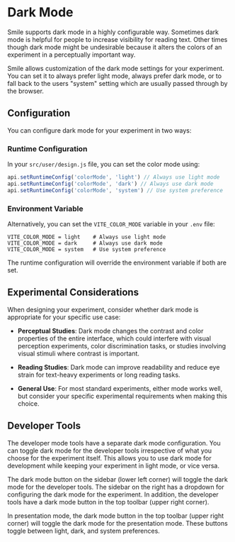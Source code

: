 # Dark Mode

Smile supports dark mode in a highly configurable way. Sometimes dark mode is
helpful for people to increase visibility for reading text. Other times though
dark mode might be undesirable because it alters the colors of an experiment in
a perceptually important way.

Smile allows customization of the dark mode settings for your experiment. You
can set it to always prefer light mode, always prefer dark mode, or to fall back
to the users "system" setting which are usually passed through by the browser.

## Configuration

You can configure dark mode for your experiment in two ways:

### Runtime Configuration

In your `src/user/design.js` file, you can set the color mode using:

```js
api.setRuntimeConfig('colorMode', 'light') // Always use light mode
api.setRuntimeConfig('colorMode', 'dark') // Always use dark mode
api.setRuntimeConfig('colorMode', 'system') // Use system preference
```

### Environment Variable

Alternatively, you can set the `VITE_COLOR_MODE` variable in your `.env` file:

```
VITE_COLOR_MODE = light    # Always use light mode
VITE_COLOR_MODE = dark     # Always use dark mode
VITE_COLOR_MODE = system   # Use system preference
```

The runtime configuration will override the environment variable if both are
set.

## Experimental Considerations

When designing your experiment, consider whether dark mode is appropriate for
your specific use case:

- **Perceptual Studies**: Dark mode changes the contrast and color properties of
  the entire interface, which could interfere with visual perception
  experiments, color discrimination tasks, or studies involving visual stimuli
  where contrast is important.

- **Reading Studies**: Dark mode can improve readability and reduce eye strain
  for text-heavy experiments or long reading tasks.

- **General Use**: For most standard experiments, either mode works well, but
  consider your specific experimental requirements when making this choice.

## Developer Tools

The developer mode tools have a separate dark mode configuration. You can toggle
dark mode for the developer tools irrespective of what you choose for the
experiment itself. This allows you to use dark mode for development while
keeping your experiment in light mode, or vice versa.

The dark mode button on the sidebar (lower left corner) will toggle the dark
mode for the developer tools. The sidebar on the right has a dropdown for
configuring the dark mode for the experiment. In addition, the developer tools
have a dark mode button in the top toolbar (upper right corner).

In presentation mode, the dark mode button in the top toolbar (upper right
corner) will toggle the dark mode for the presentation mode. These buttons
toggle between light, dark, and system preferences.
